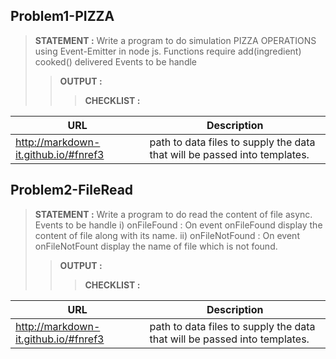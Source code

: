## Problem1-PIZZA
> __STATEMENT :__
> Write a program to do simulation PIZZA OPERATIONS using Event-Emitter in node js. 
> Functions require
> add(ingredient)
> cooked()
> delivered 
> Events to be handle 
>> __OUTPUT :__
> > > __CHECKLIST :__




| URL | Description |
| ------ | ----------- |
| http://markdown-it.github.io/#fnref3   | path to data files to supply the data that will be passed into templates. |


## Problem2-FileRead
> __STATEMENT :__
Write a program to do read the content of file async. 
Events to be handle 
i) onFileFound  : On event onFileFound display the content of file along with its name.
ii) onFileNotFound : On event onFileNotFount display the name of file which is not found.
>> __OUTPUT :__ 
> > > __CHECKLIST :__




| URL | Description |
| ------ | ----------- |
| http://markdown-it.github.io/#fnref3   | path to data files to supply the data that will be passed into templates. |
